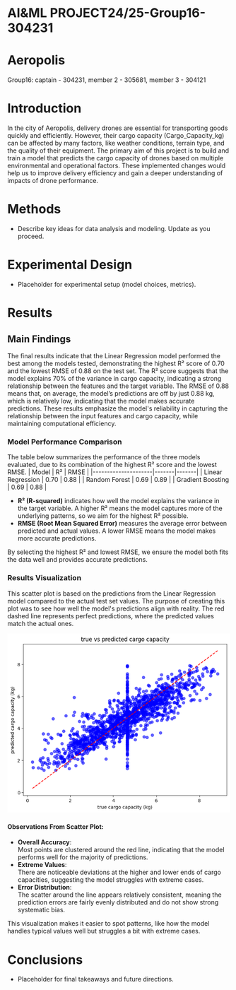 # AI&ML PROJECT24/25-Group16-304231
# Aeropolis
Group16:
captain - 304231, member 2 - 305681, member 3 - 304121
# Introduction
In the city of Aeropolis, delivery drones are essential for transporting goods quickly and efficiently. However, their cargo capacity (Cargo_Capacity_kg) can be affected by many factors, like weather conditions, terrain type, and the quality of their equipment. The primary aim of this project is to build and train a model that predicts the cargo capacity of drones based on multiple environmental and operational factors. These implemented changes would help us to improve delivery efficiency and gain a deeper understanding of impacts of drone performance.

# Methods
- Describe key ideas for data analysis and modeling. Update as you proceed.

# Experimental Design
- Placeholder for experimental setup (model choices, metrics).

# Results
## Main Findings
The final results indicate that the Linear Regression model performed the best among the models tested, demonstrating the highest R² score of 0.70 and the lowest RMSE of 0.88 on the test set. The R² score suggests that the model explains 70% of the variance in cargo capacity, indicating a strong relationship between the features and the target variable. The RMSE of 0.88 means that, on average, the model’s predictions are off by just 0.88 kg, which is relatively low, indicating that the model makes accurate predictions. These results emphasize the model's reliability in capturing the relationship between the input features and cargo capacity, while maintaining computational efficiency.
### Model Performance Comparison
The table below summarizes the performance of the three models evaluated, due to its combination of the highest R² score and the lowest RMSE.
| Model               | R²   | RMSE  |
|---------------------|-------|-------|
| Linear Regression   | 0.70  | 0.88  |
| Random Forest       | 0.69  | 0.89  |
| Gradient Boosting   | 0.69  | 0.88  |

- **R² (R-squared)** indicates how well the model explains the variance in the target variable. A higher R² means the model captures more of the underlying patterns, so we aim for the highest R² possible.
- **RMSE (Root Mean Squared Error)** measures the average error between predicted and actual values. A lower RMSE means the model makes more accurate predictions.

By selecting the highest R² and lowest RMSE, we ensure the model both fits the data well and provides accurate predictions.

### Results Visualization 
This scatter plot is based on the predictions from the Linear Regression model compared to the actual test set values. The purpose of creating this plot was to see how well the model's predictions align with reality. The red dashed line represents perfect predictions, where the predicted values match the actual ones. 


![True vs Predicted Cargo Capacity](images/true_vs_predicted_cargo_capacity.png)

#### Observations From Scatter Plot:

- **Overall Accuracy**:  
  Most points are clustered around the red line, indicating that the model performs well for the majority of predictions.
- **Extreme Values**:  
  There are noticeable deviations at the higher and lower ends of cargo capacities, suggesting the model struggles with extreme cases.
- **Error Distribution**:  
  The scatter around the line appears relatively consistent, meaning the prediction errors are fairly evenly distributed and do not show strong systematic bias.

This visualization makes it easier to spot patterns, like how the model handles typical values well but struggles a bit with extreme cases.
# Conclusions
- Placeholder for final takeaways and future directions.

